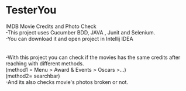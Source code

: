 # TesterYou
IMDB Movie Credits and Photo Check <br>
-This project uses  Cucumber BDD, JAVA , Junit and Selenium. <br>
-You can download it and open project in Intellij IDEA<br><br><br>
-With this project you can check if the movies has the same credits after reaching with different methods. <br>(method1 = Menu > Award & Events > Oscars >...)
<br>(method2= searchbar) <br>
-And its also checks movie's photos broken or not.

